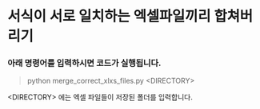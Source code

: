 # 서식이 서로 일치하는 엑셀파일끼리 합쳐버리기

### 아래 명령어를 입력하시면 코드가 실행됩니다.

>python merge_correct_xlxs_files.py <DIRECTORY\>

<DIRECTORY\> 에는 엑셀 파일들이 저장된 폴더를 입력합니다.
